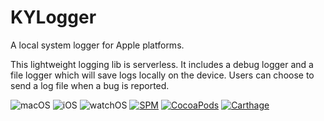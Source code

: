 # KYLogger

A local system logger for Apple platforms.

This lightweight logging lib is serverless. It includes a debug logger and a file logger which will save logs locally on the device. Users can choose to send a log file when a bug is reported.

![macOS][macOS-Badge] ![iOS][iOS-Badge] ![watchOS][watchOS-Badge]
[![SPM][SPM-Badge]][SPM-Link] [![CocoaPods][CocoaPods-Badge]][CocoaPods-Link] [![Carthage][Carthage-Badge]][Carthage-Link] 

[macOS-Badge]: https://img.shields.io/badge/macOS-13.0%2B-blue?labelColor=00367A&color=3081D0
[iOS-Badge]: https://img.shields.io/badge/iOS-15.5%2B-blue?labelColor=00367A&color=3081D0
[watchOS-Badge]: https://img.shields.io/badge/watchOS-6.0%2B-blue?labelColor=00367A&color=3081D0

[SPM-Badge]: https://img.shields.io/github/v/tag/Kjuly/KYLogger?label=SPM&labelColor=2F4858&color=A8DF8E
[SPM-Link]: https://swiftpackageindex.com/Kjuly/KYLogger
[CocoaPods-Badge]: https://img.shields.io/cocoapods/v/KYLogger?label=CocoaPods&labelColor=2F4858&color=A8DF8E
[CocoaPods-Link]: https://cocoapods.org/pods/KYLogger
[Carthage-Badge]: https://img.shields.io/github/v/tag/Kjuly/KYLogger?label=Carthage&labelColor=2F4858&color=A8DF8E
[Carthage-Link]: https://swiftpackageindex.com/Kjuly/KYLogger

